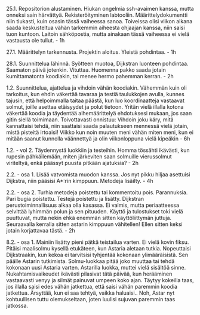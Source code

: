 25.1. Repositorion alustaminen. Hiukan ongelmia ssh-avaimen kanssa, mutta onneksi sain härvättyä. Rekisteröityminen labtooliin. Määrittelydokumentti niin tiukasti, kuin osasin tässä vaiheessa sanoa. Toiveissa olisi viikon aikana saada keskusteltua vähän tarkemmin aiheesta ohjaajan kanssa, niin saisi tuon kuntoon. Laitoin sähköpostia, mutta ainakaan tässä vaiheessa ei vielä vastausta ole tullut. - 1h

27.1. Määrittelyn tarkennusta. Projektin aloitus. Yleistä pohdintaa. - 1h

28.1. Suunnittelua lähinnä. Syötteen muotoa, Dijkstran luonteen pohdintaa. Saamaton päivä jotenkin. Vituttaa. Huomenna pakko saada jotain kumittamatonta koodiakin, tai menee hermo pahemman kerran. - 2h

1.2. Suunnittelua, ajattelua ja vihdoin vähän koodiakin. Vähemmän kuin oli tarkoitus, kun ehdin väkertää tavaraa ja testiä taulukkojen avulla, kunnes tajusin, että helpoimmalla taitaa päästä, kun luo koordinaatteja vastaavat solmut, joille asettaa etäisyydet ja polut tietoon. Yritän vielä illalla kotona väkertää koodia ja täydentää aihemäärittelyä ehdotuksesi mukaan, jos saan gitin siellä toimimaan. Toivottavasti onnistuu: Vihdoin joku käry, mitä kannattaisi tehdä, niin saattaisi saada palautukseen mennessä vielä jotain, mistä pisteitä irtoaisi! Viikko kun noin muuten meni vähän miten meni, kun ei mitään saanut kunnolla väännettyä ja olin viikonloppuna vielä kipeäkin - 6h

1.2. - vol 2. Täydennystä luokkiin ja testeihin. Homma tössähti ikävästi, kun rupesin pähkäilemään, miten järkeviten saan solmuille vierussolmut viriteltyä, enkä päässyt puusta pitkään ajatuksia? - 2h

2.2. - osa 1. Lisää vatvomista muodon kanssa. Jos nyt pikku hiljaa asettuisi Dijkstra, niin pääsisi A*:rin kimppuun. Metodeja lisäilty. - 4h

2.2. - osa 2. Turhia metodeja poistettu tai kommentoitu pois. Parannuksia. Pari bugia poistettu. Testejä poistettu ja lisätty. Dijkstran perustoiminnallisuus alkaa olla kasassa. Ei valmis, mutta periaatteessa selvittää lyhimmän polun ja sen pituuden. Käyttö ja tulostukset toki vielä puuttuvat, mutta nekin ehkä enemmän sitten käyttöliittymän juttuja. Seuraavalla kerralla sitten astarin kimppuun vähitellen! Ellen sitten keksi jotain korjattavaa tästä. - 2h

8.2. - osa 1. Mainiin lisätty pieni pätkä teistailua varten. Ei vielä kovin fiksu. Pitäisi maalisolmu kysellä etukäteen, kun Astaria aletaan tutkia. Nopeuttaisi Dijkstraakin, kun kekoa ei tarvitsisi tyhjentää kokonaan ylimääräisistä. Sen päälle Astarin tutkimista. Solmu-luokkaa pitää joko muuttaa tai tehdä kokonaan uusi Astaria varten. Astarilla luokka, muttei vielä sisältöä sinne. Nukahtamisvaikeudet ikävästi pilasivat tätä päivää, kun herääminen vastaavasti venyy ja silmät painuvat umpeen koko ajan. Täytyy kokeilla taas, jos illalla saisi edes vähän jatkettua, että saisi vähän paremmin koodia jatkettua. Ärsyttää, kun ei saa tehtyä, vaikka haluaisi.. Noh, Astar nyt kohtuullisen tuttu olemukseltaan, joten luulisi sujuvan paremmin taas jatkossa.
